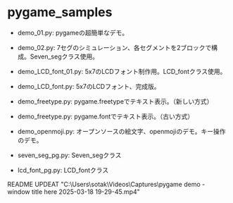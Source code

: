 # pygame_samples

 + demo_01.py: pygameの超簡単なデモ。
 + demo_02.py: 7セグのシミュレーション、各セグメントを2ブロックで構成。Seven_segクラス使用。
 + demo_LCD_font_01.py: 5x7のLCDフォント制作用。LCD_fontクラス使用。
 + demo_LCD_font.py: 5x7のLCDフォント、完成版。

 + demo_freetype.py: pygame.freetypeでテキスト表示。（新しい方式）
 + demo_freetype.py: pygame.fontでテキスト表示。（古い方式）
 + demo_openmoji.py: オープンソースの絵文字、openmojiのデモ。キー操作のデモ。
 + seven_seg_pg.py: Seven_segクラス
 + lcd_font_pg.py: LCD_fontクラス

README UPDEAT
"C:\Users\sotak\Videos\Captures\pygame demo - window title here 2025-03-18 19-29-45.mp4"